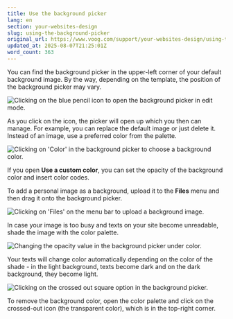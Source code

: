 ```yaml
---
title: Use the background picker
lang: en
section: your-websites-design
slug: using-the-background-picker
original_url: https://www.voog.com/support/your-websites-design/using-the-background-picker
updated_at: 2025-08-07T21:25:01Z
word_count: 363
---
```

You can find the background picker in the upper-left corner of your default background image. By the way, depending on the template, the position of the background picker may vary.

![Clicking on the blue pencil icon to open the background picker in edit mode.](https://media.voog.com/0000/0036/2183/photos/Design_and_layout5-1n_block.png "Clicking on the blue pencil icon to open the background picker in edit mode.")

As you click on the icon, the picker will open up which you then can manage. For example, you can replace the default image or just delete it. Instead of an image, use a preferred color from the palette.

![Clicking on 'Color' in the background picker to choose a background color.](https://media.voog.com/0000/0036/2183/photos/Design_and_layout5-2n_block.png "Clicking on 'Color' in the background picker to choose a background color.")

If you open **Use a custom color**, you can set the opacity of the background color and insert color codes.

To add a personal image as a background, upload it to the **Files** menu and then drag it onto the background picker.

![Clicking on 'Files' on the menu bar to upload a background image.](https://media.voog.com/0000/0036/2183/photos/Design_and_layout5-3n_block.png "Clicking on 'Files' on the menu bar to upload a background image.")

In case your image is too busy and texts on your site become unreadable, shade the image with the color palette.

![Changing the opacity value in the background picker under color.](https://media.voog.com/0000/0036/2183/photos/Design_and_layout5-4n_block.png "Changing the opacity value in the background picker under color.")

Your texts will change color automatically depending on the color of the shade - in the light background, texts become dark and on the dark background, they become light.

![Clicking on the crossed out square option in the background picker.](https://media.voog.com/0000/0036/2183/photos/using-the-background-picker-5_block.png "Clicking on the crossed out square option in the background picker.")

  
To remove the background color, open the color palette and click on the crossed-out icon (the transparent color), which is in the top-right corner.
